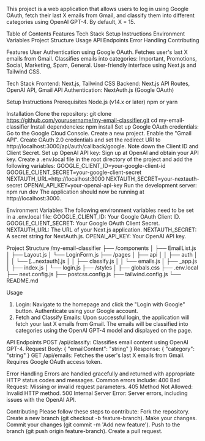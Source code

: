 This project is a web application that allows users to log in using Google OAuth, fetch their last X emails from Gmail, and classify them into different categories using OpenAI GPT-4. By default, X = 15.

Table of Contents
  Features
  Tech Stack
  Setup Instructions
  Environment Variables
  Project Structure
  Usage
  API Endpoints
  Error Handling
  Contributing

Features
  User Authentication using Google OAuth.
  Fetches user's last X emails from Gmail.
  Classifies emails into categories: Important, Promotions, Social, Marketing, Spam, General.
  User-friendly interface using Next.js and Tailwind CSS.

Tech Stack
  Frontend: Next.js, Tailwind CSS
  Backend: Next.js API Routes, OpenAI API, Gmail API
  Authentication: NextAuth.js (Google OAuth)

Setup Instructions
Prerequisites
  Node.js (v14.x or later)
  npm or yarn

Installation
  Clone the repository:
    git clone https://github.com/yourusername/my-email-classifier.git
    cd my-email-classifier
  Install dependencies:
    npm install
  Set up Google OAuth credentials:
    Go to the Google Cloud Console.
    Create a new project.
    Enable the "Gmail API".
    Create OAuth 2.0 credentials and set the redirect URI to http://localhost:3000/api/auth/callback/google.
    Note down the Client ID and Client Secret.
  Set up OpenAI API key:
    Sign up at OpenAI and obtain your API key.
  Create a .env.local file in the root directory of the project and add the following variables:
    GOOGLE_CLIENT_ID=your-google-client-id
    GOOGLE_CLIENT_SECRET=your-google-client-secret
    NEXTAUTH_URL=http://localhost:3000
    NEXTAUTH_SECRET=your-nextauth-secret
    OPENAI_API_KEY=your-openai-api-key
  Run the development server:
    npm run dev
   The application should now be running at http://localhost:3000.

Environment Variables
The following environment variables need to be set in a .env.local file:
  GOOGLE_CLIENT_ID: Your Google OAuth Client ID.
  GOOGLE_CLIENT_SECRET: Your Google OAuth Client Secret.
  NEXTAUTH_URL: The URL of your Next.js application.
  NEXTAUTH_SECRET: A secret string for NextAuth.js.
  OPENAI_API_KEY: Your OpenAI API key.

Project Structure
  /my-email-classifier
  ├── /components
  │   ├── EmailList.js
  │   ├── Layout.js
  │   └── LoginForm.js
  ├── /pages
  │   ├── api
  │   │   ├── auth
  │   │   │   └── [...nextauth].js
  │   │   ├── classify.js
  │   │   └── emails.js
  │   ├── _app.js
  │   ├── index.js
  │   └── login.js
  ├── /styles
  │   ├── globals.css
  ├── .env.local
  ├── next.config.js
  ├── postcss.config.js
  ├── tailwind.config.js
  └── README.md

Usage
  1. Login:
    Navigate to the homepage and click the "Login with Google" button.
    Authenticate using your Google account.
  2. Fetch and Classify Emails:
    Upon successful login, the application will fetch your last X emails from Gmail.
    The emails will be classified into categories using the OpenAI GPT-4 model and displayed on the page.

API Endpoints
  POST /api/classify:
    Classifies email content using OpenAI GPT-4.
    Request Body: { "emailContent": "string" }
    Response: { "category": "string" }
  GET /api/emails:
    Fetches the user's last X emails from Gmail.
    Requires Google OAuth access token.

Error Handling
  Errors are handled gracefully and returned with appropriate HTTP status codes and messages. Common errors      include:
    400 Bad Request: Missing or invalid request parameters.
    405 Method Not Allowed: Invalid HTTP method.
    500 Internal Server Error: Server errors, including issues with the OpenAI API.

Contributing
Please follow these steps to contribute:
  Fork the repository.
  Create a new branch (git checkout -b feature-branch).
  Make your changes.
  Commit your changes (git commit -m 'Add new feature').
  Push to the branch (git push origin feature-branch).
  Create a pull request.
